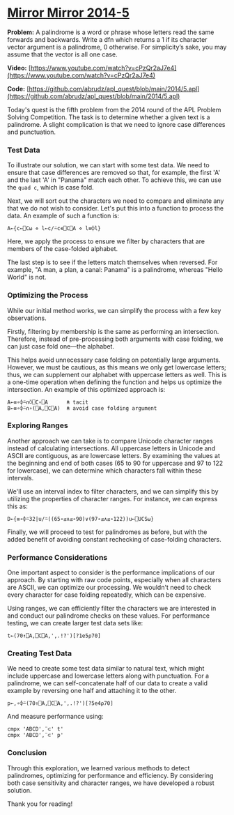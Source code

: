 # [Mirror Mirror 2014-5](https://apl.quest/psets/2014.html?goto=P5_Mirror_Mirror)

**Problem:** A palindrome is a word or phrase whose letters read the same forwards and backwards. Write a dfn which returns a 1 if its character vector argument is a palindrome, 0 otherwise. For simplicity’s sake, you may assume that the vector is all one case.

**Video:** [https://www.youtube.com/watch?v=cPzQr2aJ7e4](https://www.youtube.com/watch?v=cPzQr2aJ7e4)

**Code:** [https://github.com/abrudz/apl_quest/blob/main/2014/5.apl](https://github.com/abrudz/apl_quest/blob/main/2014/5.apl)

Today's quest is the fifth problem from the 2014 round of the APL Problem Solving Competition. The task is to determine whether a given text is a palindrome. A slight complication is that we need to ignore case differences and punctuation.

### Test Data

To illustrate our solution, we can start with some test data. We need to ensure that case differences are removed so that, for example, the first 'A' and the last 'A' in "Panama" match each other. To achieve this, we can use the `quad c`, which is case fold.

Next, we will sort out the characters we need to compare and eliminate any that we do not wish to consider. Let's put this into a function to process the data. An example of such a function is:

```apl
A←{c←⎕C⍵ ⋄ l←c/⍨c∊⎕C⎕A ⋄ l≡⌽l}
```

Here, we apply the process to ensure we filter by characters that are members of the case-folded alphabet.

The last step is to see if the letters match themselves when reversed. For example, "A man, a plan, a canal: Panama" is a palindrome, whereas "Hello World" is not.

### Optimizing the Process

While our initial method works, we can simplify the process with a few key observations.

Firstly, filtering by membership is the same as performing an intersection. Therefore, instead of pre-processing both arguments with case folding, we can just case fold one—the alphabet.

This helps avoid unnecessary case folding on potentially large arguments. However, we must be cautious, as this means we only get lowercase letters; thus, we can supplement our alphabet with uppercase letters as well. This is a one-time operation when defining the function and helps us optimize the intersection. An example of this optimized approach is:

```apl
A←≡∘⌽⍨∩⍥⎕C∘⎕A      ⍝ tacit
B←≡∘⌽⍨∩∘(⎕A,⎕C⎕A)  ⍝ avoid case folding argument
```

### Exploring Ranges

Another approach we can take is to compare Unicode character ranges instead of calculating intersections. All uppercase letters in Unicode and ASCII are contiguous, as are lowercase letters. By examining the values at the beginning and end of both cases (65 to 90 for uppercase and 97 to 122 for lowercase), we can determine which characters fall within these intervals.

We'll use an interval index to filter characters, and we can simplify this by utilizing the properties of character ranges. For instance, we can express this as:

```apl
D←{≡∘⌽⍨32|u/⍨((65∘≤∧≤∘90)∨(97∘≤∧≤∘122))u←⎕UCS⍵}
```

Finally, we will proceed to test for palindromes as before, but with the added benefit of avoiding constant rechecking of case-folding characters.

### Performance Considerations

One important aspect to consider is the performance implications of our approach. By starting with raw code points, especially when all characters are ASCII, we can optimize our processing. We wouldn't need to check every character for case folding repeatedly, which can be expensive.

Using ranges, we can efficiently filter the characters we are interested in and conduct our palindrome checks on these values. For performance testing, we can create larger test data sets like:

```apl
t←(70↑⎕A,⎕C⎕A,',.!?')[?1e5⍴70]
```

### Creating Test Data

We need to create some test data similar to natural text, which might include uppercase and lowercase letters along with punctuation. For a palindrome, we can self-concatenate half of our data to create a valid example by reversing one half and attaching it to the other.

```apl
p←,∘⌽⍨(70↑⎕A,⎕C⎕A,',.!?')[?5e4⍴70]
```

And measure performance using:

```apl
cmpx 'ABCD',¨⊂' t'
cmpx 'ABCD',¨⊂' p'
```

### 

### Conclusion

Through this exploration, we learned various methods to detect palindromes, optimizing for performance and efficiency. By considering both case sensitivity and character ranges, we have developed a robust solution.

Thank you for reading!
